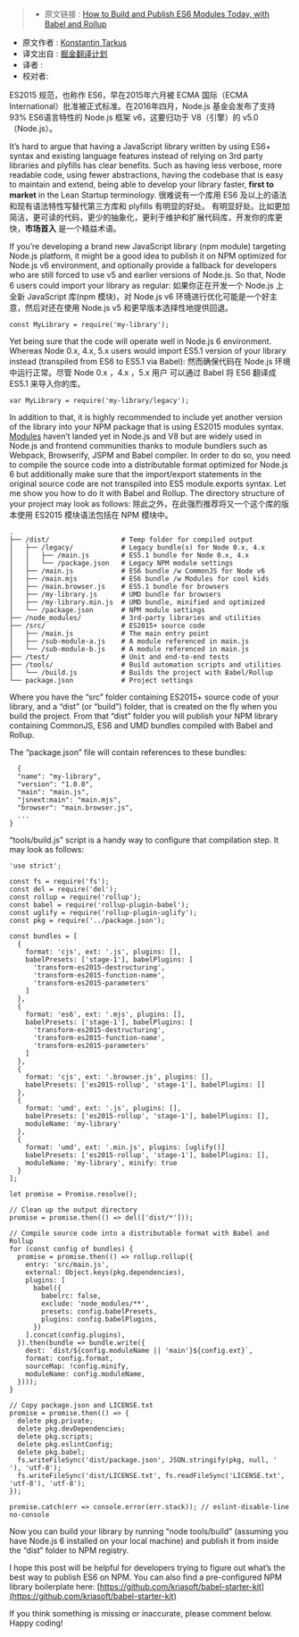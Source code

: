 >* 原文链接 : [How to Build and Publish ES6 Modules Today, with Babel and Rollup](https://medium.com/@tarkus/how-to-build-and-publish-es6-modules-today-with-babel-and-rollup-4426d9c7ca71#.oqt9xunbj)
* 原文作者 : [Konstantin Tarkus](https://medium.com/@tarkus)
* 译文出自 : [掘金翻译计划](https://github.com/xitu/gold-miner)
* 译者 : 
* 校对者:

ES2015 规范，也称作 ES6，早在2015年六月被 ECMA 国际（ECMA International）批准被正式标准。在2016年四月，Node.js 基金会发布了支持 93% ES6语言特性的 Node.js 框架 v6，这要归功于 V8（引擎）的 v5.0（Node.js）。

It’s hard to argue that having a JavaScript library written by using ES6+ syntax and existing language features instead of relying on 3rd party libraries and plyfills has clear benefits. Such as having less verbose, more readable code, using fewer abstractions, having the codebase that is easy to maintain and extend, being able to develop your library faster, **first to market** in the Lean Startup terminology.
很难说有一个库用 ES6 及以上的语法和现有语法特性写替代第三方库和 plyfills 有明显的好处。 有明显好处。比如更加简洁，更可读的代码，更少的抽象化，更利于维护和扩展代码库，开发你的库更快，**市场首入** 是一个精益术语。

If you’re developing a brand new JavaScript library (npm module) targeting Node.js platform, it might be a good idea to publish it on NPM optimized for Node.js v6 environment, and optionally provide a fallback for developers who are still forced to use v5 and earlier versions of Node.js. So that, Node 6 users could import your library as regular:
如果你正在开发一个 Node.js 上全新 JavaScript 库(npm 模块)，对 Node.js v6 环境进行优化可能是一个好主意，然后对还在使用 Node.js v5 和更早版本选择性地提供回退。

    const MyLibrary = require('my-library');

Yet being sure that the code will operate well in Node.js 6 environment. Whereas Node 0.x, 4.x, 5.x users would import ES5.1 version of your library instead (transpiled from ES6 to ES5.1 via Babel):
然而确保代码在 Node.js 环境中运行正常。尽管 Node 0.x ，4.x ，5.x 用户 可以通过 Babel 将 ES6 翻译成 ES5.1 来导入你的库。

    var MyLibrary = require('my-library/legacy');

In addition to that, it is highly recommended to include yet another version of the library into your NPM package that is using ES2015 modules syntax. [Modules](https://twitter.com/koistya/status/726042867211325440) haven’t landed yet in Node.js and V8 but are widely used in Node.js and frontend communities thanks to module bundlers such as Webpack, Browserify, JSPM and Babel compiler. In order to do so, you need to compile the source code into a distributable format optimized for Node.js 6 but additionally make sure that the import/export statements in the original source code are not transpiled into ES5 module.exports syntax. Let me show you how to do it with Babel and Rollup. The directory structure of your project may look as follows:
除此之外，在此强烈推荐将又一个这个库的版本使用 ES2015 模块语法包括在 NPM 模块中。

    .
    ├── /dist/                  # Temp folder for compiled output
    │   ├── /legacy/            # Legacy bundle(s) for Node 0.x, 4.x
    │   │   ├── /main.js        # ES5.1 bundle for Node 0.x, 4.x
    │   │   └── /package.json   # Legacy NPM module settings
    │   ├── /main.js            # ES6 bundle /w CommonJS for Node v6
    │   ├── /main.mjs           # ES6 bundle /w Modules for cool kids
    │   ├── /main.browser.js    # ES5.1 bundle for browsers
    │   ├── /my-library.js      # UMD bundle for browsers
    │   ├── /my-library.min.js  # UMD bundle, minified and optimized
    │   └── /package.json       # NPM module settings
    ├── /node_modules/          # 3rd-party libraries and utilities
    ├── /src/                   # ES2015+ source code
    │   ├── /main.js            # The main entry point
    │   ├── /sub-module-a.js    # A module referenced in main.js
    │   └── /sub-module-b.js    # A module referenced in main.js
    ├── /test/                  # Unit and end-to-end tests
    ├── /tools/                 # Build automation scripts and utilities
    │   └── /build.js           # Builds the project with Babel/Rollup
    └── package.json            # Project settings

Where you have the “src” folder containing ES2015+ source code of your library, and a “dist” (or “build”) folder, that is created on the fly when you build the project. From that “dist” folder you will publish your NPM library containing CommonJS, ES6 and UMD bundles compiled with Babel and Rollup.

The “package.json” file will contain references to these bundles:

      {  
      "name": "my-library",  
      "version": "1.0.0",  
      "main": "main.js",  
      "jsnext:main": "main.mjs",  
      "browser": "main.browser.js",  
      ...  
    }

“tools/build.js” script is a handy way to configure that compilation step. It may look as follows:

    'use strict';

    const fs = require('fs');
    const del = require('del');
    const rollup = require('rollup');
    const babel = require('rollup-plugin-babel');
    const uglify = require('rollup-plugin-uglify');
    const pkg = require('../package.json');

    const bundles = [
      {
        format: 'cjs', ext: '.js', plugins: [],
        babelPresets: ['stage-1'], babelPlugins: [
          'transform-es2015-destructuring',
          'transform-es2015-function-name',
          'transform-es2015-parameters'
        ]
      },
      {
        format: 'es6', ext: '.mjs', plugins: [],
        babelPresets: ['stage-1'], babelPlugins: [
          'transform-es2015-destructuring',
          'transform-es2015-function-name',
          'transform-es2015-parameters'
        ]
      },
      {
        format: 'cjs', ext: '.browser.js', plugins: [],
        babelPresets: ['es2015-rollup', 'stage-1'], babelPlugins: []
      },
      {
        format: 'umd', ext: '.js', plugins: [],
        babelPresets: ['es2015-rollup', 'stage-1'], babelPlugins: [],
        moduleName: 'my-library'
      },
      {
        format: 'umd', ext: '.min.js', plugins: [uglify()]
        babelPresets: ['es2015-rollup', 'stage-1'], babelPlugins: [],
        moduleName: 'my-library', minify: true
      }
    ];

    let promise = Promise.resolve();

    // Clean up the output directory
    promise = promise.then(() => del(['dist/*']));

    // Compile source code into a distributable format with Babel and Rollup
    for (const config of bundles) {
      promise = promise.then(() => rollup.rollup({
        entry: 'src/main.js',
        external: Object.keys(pkg.dependencies),
        plugins: [
          babel({
            babelrc: false,
            exclude: 'node_modules/**',
            presets: config.babelPresets,
            plugins: config.babelPlugins,
          })
        ].concat(config.plugins),
      }).then(bundle => bundle.write({
        dest: `dist/${config.moduleName || 'main'}${config.ext}`,
        format: config.format,
        sourceMap: !config.minify,
        moduleName: config.moduleName,
      })));
    }

    // Copy package.json and LICENSE.txt
    promise = promise.then(() => {
      delete pkg.private;
      delete pkg.devDependencies;
      delete pkg.scripts;
      delete pkg.eslintConfig;
      delete pkg.babel;
      fs.writeFileSync('dist/package.json', JSON.stringify(pkg, null, '  '), 'utf-8');
      fs.writeFileSync('dist/LICENSE.txt', fs.readFileSync('LICENSE.txt', 'utf-8'), 'utf-8');
    });

    promise.catch(err => console.error(err.stack)); // eslint-disable-line no-console



Now you can build your library by running “node tools/build” (assuming you have Node.js 6 installed on your local machine) and publish it from inside the “dist” folder to NPM registry.

I hope this post will be helpful for developers trying to figure out what’s the best way to publish ES6 on NPM. You can also find a pre-configured NPM library boilerplate here: [https://github.com/kriasoft/babel-starter-kit](https://github.com/kriasoft/babel-starter-kit)

If you think something is missing or inaccurate, please comment below. Happy coding!

